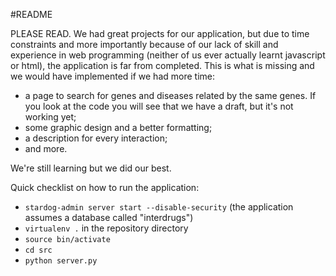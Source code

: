 #README

PLEASE READ.
We had great projects for our application, but due to time constraints and more importantly because of our lack of skill and experience in web programming (neither of us ever actually learnt javascript or html), the application is far from completed.
This is what is missing and we would have implemented if we had more time:
- a page to search for genes and diseases related by the same genes. If you look at the code you will see that we have a draft, but it's not working yet;
- some graphic design and a better formatting;
- a description for every interaction;
- and more.

We're still learning but we did our best.

Quick checklist on how to run the application:
* `stardog-admin server start --disable-security` (the application assumes a database called "interdrugs")
* `virtualenv .` in the repository directory
* `source bin/activate` 
* `cd src`
* `python server.py`
